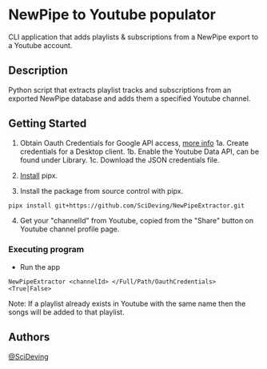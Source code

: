# NewPipe to Youtube populator

CLI application that adds playlists & subscriptions from a NewPipe export to a Youtube account.

## Description

Python script that extracts playlist tracks and subscriptions from an exported NewPipe database and adds
them a specified Youtube channel.

## Getting Started

1. Obtain Oauth Credentials for Google API access, [more info](https://developers.google.com/youtube/registering_an_application)
   1a. Create credentials for a Desktop client.
   1b. Enable the Youtube Data API, can be found under Library.
   1c. Download the JSON credentials file.

2. [Install](https://pipx.pypa.io/stable/installation/) pipx.

3. Install the package from source control with pipx.

```
pipx install git+https://github.com/SciDeving/NewPipeExtractor.git
```

4. Get your "channelId" from Youtube, copied from the "Share" button on Youtube channel profile page.

### Executing program

- Run the app

```
NewPipeExtractor <channelId> </Full/Path/OauthCredentials> <True|False>
```

Note: If a playlist already exists in Youtube with the same name then the songs will be added to that playlist.

## Authors

[@SciDeving](https://github.com/SciDeving)

```

```
